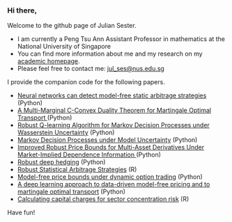 ### Hi there,

Welcome to the github page of Julian Sester.

- I am currently a Peng Tsu Ann Assistant Professor in mathematics at the National University of Singapore
- You can  find more information about me and my research on my [academic homepage](https://sites.google.com/view/juliansester/home).
- Please feel free to contact me: jul_ses@nus.edu.sg 

I provide the companion code for the following papers.

- [Neural networks can detect model-free static arbitrage strategies ](https://github.com/juliansester/Deep-Arbitrage) (Python)
- [A Multi-Marginal C-Convex Duality Theorem for Martingale Optimal Transport ](https://github.com/juliansester/C-Convex) (Python)
- [Robust Q-learning Algorithm for Markov Decision Processes under Wasserstein Uncertainty](https://github.com/juliansester/Wasserstein-Q-learning) (Python)
- [Markov Decision Processes under Model Uncertainty](https://github.com/juliansester/Robust-Portfolio-Optimization) (Python)
- [Improved Robust Price Bounds for Multi-Asset Derivatives Under Market-Implied Dependence Information ](https://github.com/juliansester/improved-dependence-pricing) (Python)
- [Robust deep hedging](https://github.com/juliansester/nga) (Python)
- [Robust Statistical Arbitrage Strategies](https://github.com/juliansester/statistical-arbitrage) (R)
- [Model-free price bounds under dynamic option trading](https://github.com/juliansester/dynamic_option_trading) (Python)
- [A deep learning approach to data-driven model-free pricing and to martingale optimal transport](https://github.com/juliansester/deep_model_free_pricing) (Python)
- [Calculating capital charges for sector concentration risk](https://github.com/juliansester/calculating_capital_charges) (R)

Have fun!





<!--
**juliansester/juliansester** is a ✨ _special_ ✨ repository because its `README.md` (this file) appears on your GitHub profile.

Here are some ideas to get you started:

- 🔭 I’m currently working on ...
- 🌱 I’m currently learning ...
- 👯 I’m looking to collaborate on ...
- 🤔 I’m looking for help with ...
- 💬 Ask me about ...

- 😄 Pronouns: ...
- ⚡ Fun fact: ...
-->
